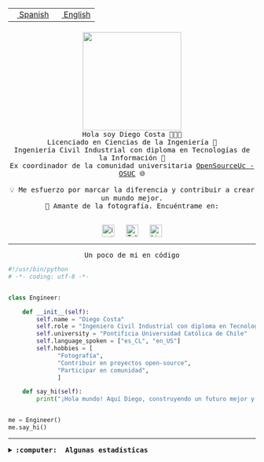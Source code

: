 <table border="0"  align="right">
 <tr><td><a href="README.md"><img src="https://upload.wikimedia.org/wikipedia/commons/thumb/8/89/Bandera_de_Espa%C3%B1a.svg/1200px-Bandera_de_Espa%C3%B1a.svg.png" height="10"> Spanish</a></td>
 <td><a href="README.en.md"><img src="https://upload.wikimedia.org/wikipedia/commons/a/a4/Flag_of_the_United_States.svg" height="10"> English</a></td></tr>
</table><br><br><br>

<p align="center">
  <img src="https://github.com/diegocostares/diegocostares/blob/main/Images/aaa2.gif?raw=true" height="200px" weight="200px">
  <br><samp>
    Hola soy Diego Costa 👨🏻‍💻<br>
    Licenciado en Ciencias de la Ingeniería 🤖<br>
    Ingeniería Civil Industrial con diploma en Tecnologías de la Información 🧠<br>
    Ex coordinador de la comunidad universitaria <a href="https://github.com/open-source-uc">OpenSourceUc - OSUC</a> 🌐<br>
  <br>
    💡 Me esfuerzo por marcar la diferencia y contribuir a crear un mundo mejor.<br>
    📸 Amante de la fotografía. Encuéntrame en: <br>
  <br></samp>
</p>

<p align="center">
   <a href="https://instagram.com/diegocosta_no" target="blank">
      <img align="center" src="https://cdn.jsdelivr.net/npm/simple-icons@3.0.1/icons/instagram.svg" alt="instagram" height="25px" width="25px" />
      &#8203;
   </a>
   &nbsp; &nbsp; &nbsp;
   <a href="https://t.me/diegocosta_no" target="blank">
      <img align="center" alt="Telegram" width="25px" src="https://icons-for-free.com/iconfiles/png/512/Telegram-1324888767380505522.png" />
      &#8203;
   </a>
   &nbsp; &nbsp; &nbsp;
   <a href="https://www.linkedin.com/in/diegocostar/" target="blank">
      <img align="center" alt="LinkedIn" width="25px" src="https://img.icons8.com/metro/452/linkedin.png" />
      &#8203;
   </a>
</p>

---

<p align="center"><front size="25"><samp>Un poco de mi en código</samp></front></p>

```python
#!/usr/bin/python
# -*- coding: utf-8 -*-


class Engineer:

    def __init__(self):
        self.name = "Diego Costa"
        self.role = "Ingeniero Civil Industrial con diploma en Tecnologías de la Información"
        self.university = "Pontificia Universidad Católica de Chile"
        self.language_spoken = ["es_CL", "en_US"]
        self.hobbies = [
              "Fotografía",
              "Contribuir en proyectos open-source",
              "Participar en comunidad",
              ]

    def say_hi(self):
        print("¡Hola mundo! Aquí Diego, construyendo un futuro mejor y cambiando el mundo.")


me = Engineer()
me.say_hi()
```

---

<details>
  <summary><b><samp>:computer: &nbsp;Algunas estadísticas</samp></b></summary>
  <br/></p>

<!--START_SECTION:waka-->
![Code Time](http://img.shields.io/badge/Code%20Time-1%2C841%20hrs%2049%20mins-blue)

📅 **Soy más productivo los Miércoles** 

```text
Lunes                    12125 commits       █░░░░░░░░░░░░░░░░░░░░░░░░   05.91 % 
Martes                   6966 commits        █░░░░░░░░░░░░░░░░░░░░░░░░   03.40 % 
Miércoles                65729 commits       ████████░░░░░░░░░░░░░░░░░   32.04 % 
Jueves                   54239 commits       ███████░░░░░░░░░░░░░░░░░░   26.44 % 
Viernes                  59788 commits       ███████░░░░░░░░░░░░░░░░░░   29.15 % 
Sábado                   5894 commits        █░░░░░░░░░░░░░░░░░░░░░░░░   02.87 % 
Domingo                  392 commits         ░░░░░░░░░░░░░░░░░░░░░░░░░   00.19 % 
```


📊 **Esta semana me dediqué a** 

```text
🐱‍💻 Proyectos: 
buk-webapp               13 hrs 33 mins      ███████████████████████░░   91.19 % 
BetpracticeSpider        42 mins             █░░░░░░░░░░░░░░░░░░░░░░░░   04.74 % 
stable-diffusion-webui-fo35 mins             █░░░░░░░░░░░░░░░░░░░░░░░░   03.96 % 
stable-diffusion-webui   0 secs              ░░░░░░░░░░░░░░░░░░░░░░░░░   00.11 % 
```


 Last Updated on 07/09/2024 21:24:39 UTC
<!--END_SECTION:waka-->

<p align="center"> <img src="https://github-readme-stats.vercel.app/api?username=diegocostares&show_icons=true&theme=ayu-mirage" alt="abhisheknaiidu" /></p>

</details>
